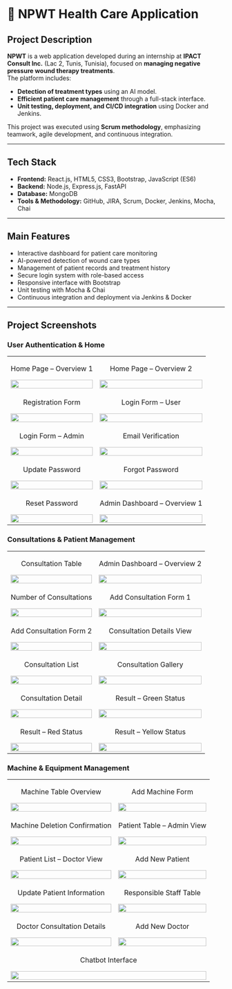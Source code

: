 # 💉 NPWT Health Care Application

## Project Description
**NPWT** is a web application developed during an internship at **IPACT Consult Inc.** (Lac 2, Tunis, Tunisia), focused on **managing negative pressure wound therapy treatments**.  
The platform includes:  
- **Detection of treatment types** using an AI model.  
- **Efficient patient care management** through a full-stack interface.  
- **Unit testing, deployment, and CI/CD integration** using Docker and Jenkins.  

This project was executed using **Scrum methodology**, emphasizing teamwork, agile development, and continuous integration.

---

## Tech Stack
- **Frontend:** React.js, HTML5, CSS3, Bootstrap, JavaScript (ES6)  
- **Backend:** Node.js, Express.js, FastAPI  
- **Database:** MongoDB  
- **Tools & Methodology:** GitHub, JIRA, Scrum, Docker, Jenkins, Mocha, Chai  

---

## Main Features
- Interactive dashboard for patient care monitoring
- AI-powered detection of wound care types
- Management of patient records and treatment history
- Secure login system with role-based access
- Responsive interface with Bootstrap
- Unit testing with Mocha & Chai
- Continuous integration and deployment via Jenkins & Docker

---

## Project Screenshots

### User Authentication & Home
<table>
<tr>
    <td align="center">
        <p>Home Page – Overview 1</p>
        <img src="./screenshots/1-acceuil.png" width="100%">
    </td>
    <td align="center">
        <p>Home Page – Overview 2</p>
        <img src="./screenshots/2-acceuil.png" width="100%">
    </td>
</tr>
<tr>
    <td align="center">
        <p>Registration Form</p>
        <img src="./screenshots/3-insc.PNG" width="100%">
    </td>
    <td align="center">
        <p>Login Form – User</p>
        <img src="./screenshots/4-login.PNG" width="100%">
    </td>
</tr>
<tr>
    <td align="center">
        <p>Login Form – Admin</p>
        <img src="./screenshots/5-login-admin.PNG" width="100%">
    </td>
    <td align="center">
        <p>Email Verification</p>
        <img src="./screenshots/6-email-verification.PNG" width="100%">
    </td>
</tr>
<tr>
    <td align="center">
        <p>Update Password</p>
        <img src="./screenshots/7-update-motPasse.PNG" width="100%">
    </td>
    <td align="center">
        <p>Forgot Password</p>
        <img src="./screenshots/8-oublie-password.PNG" width="100%">
    </td>
</tr>
<tr>
    <td align="center">
        <p>Reset Password</p>
        <img src="./screenshots/9-reinitialiserPassword.PNG" width="100%">
    </td>
    <td align="center">
        <p>Admin Dashboard – Overview 1</p>
        <img src="./screenshots/10-dash-admin.png" width="100%">
    </td>
</tr>
</table>

### Consultations & Patient Management
<table>
<tr>
    <td align="center">
        <p>Consultation Table</p>
        <img src="./screenshots/11-table-consultation.png" width="100%">
    </td>
    <td align="center">
        <p>Admin Dashboard – Overview 2</p>
        <img src="./screenshots/12-dash-admin.PNG" width="100%">
    </td>
</tr>
<tr>
    <td align="center">
        <p>Number of Consultations</p>
        <img src="./screenshots/13-consultationNb.PNG" width="100%">
    </td>
    <td align="center">
        <p>Add Consultation Form 1</p>
        <img src="./screenshots/14-add-consultation.PNG" width="100%">
    </td>
</tr>
<tr>
    <td align="center">
        <p>Add Consultation Form 2</p>
        <img src="./screenshots/15-add-consultation.PNG" width="100%">
    </td>
    <td align="center">
        <p>Consultation Details View</p>
        <img src="./screenshots/16-detailsConsultation.png" width="100%">
    </td>
</tr>
<tr>
    <td align="center">
        <p>Consultation List</p>
        <img src="./screenshots/17-consultationList.png" width="100%">
    </td>
    <td align="center">
        <p>Consultation Gallery</p>
        <img src="./screenshots/18-gallerie-consultation.PNG" width="100%">
    </td>
</tr>
<tr>
    <td align="center">
        <p>Consultation Detail</p>
        <img src="./screenshots/19-consultationDetail.PNG" width="100%">
    </td>
    <td align="center">
        <p>Result – Green Status</p>
        <img src="./screenshots/20-resultatgreen.PNG" width="100%">
    </td>
</tr>
<tr>
    <td align="center">
        <p>Result – Red Status</p>
        <img src="./screenshots/21-resultat-red.PNG" width="100%">
    </td>
    <td align="center">
        <p>Result – Yellow Status</p>
        <img src="./screenshots/22-resultat-yellow.png" width="100%">
    </td>
</tr>
</table>

### Machine & Equipment Management
<table>
<tr>
    <td align="center">
        <p>Machine Table Overview</p>
        <img src="./screenshots/23-machineTable.png" width="100%">
    </td>
    <td align="center">
        <p>Add Machine Form</p>
        <img src="./screenshots/24-addMacchine.PNG" width="100%">
    </td>
</tr>
<tr>
    <td align="center">
        <p>Machine Deletion Confirmation</p>
        <img src="./screenshots/24-supprimMachine.PNG" width="100%">
    </td>
    <td align="center">
        <p>Patient Table – Admin View</p>
        <img src="./screenshots/25-patientTable-admin.png" width="100%">
    </td>
</tr>
<tr>
    <td align="center">
        <p>Patient List – Doctor View</p>
        <img src="./screenshots/26-PatientListeDoctor.PNG" width="100%">
    </td>
    <td align="center">
        <p>Add New Patient</p>
        <img src="./screenshots/27-PatientAdd.PNG" width="100%">
    </td>
</tr>
<tr>
    <td align="center">
        <p>Update Patient Information</p>
        <img src="./screenshots/28-PatientUpdate.PNG" width="100%">
    </td>
    <td align="center">
        <p>Responsible Staff Table</p>
        <img src="./screenshots/29-responsableTable.png" width="100%">
    </td>
</tr>
<tr>
    <td align="center">
        <p>Doctor Consultation Details</p>
        <img src="./screenshots/30-detailsMedcienCons.PNG" width="100%">
    </td>
    <td align="center">
        <p>Add New Doctor</p>
        <img src="./screenshots/31-add-doctor.PNG" width="100%">
    </td>
</tr>
<tr>
    <td align="center" colspan="2">
        <p>Chatbot Interface</p>
        <img src="./screenshots/32-chatbot.PNG" width="100%">
    </td>
</tr>
</table>

